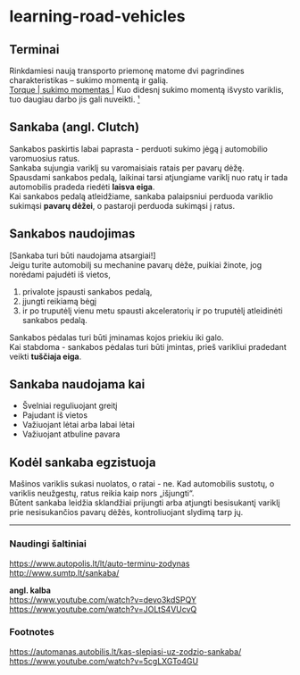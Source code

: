 # learning-road-vehicles

## Terminai
Rinkdamiesi naują transporto priemonę matome dvi pagrindines charakteristikas – sukimo momentą ir galią.  
[Torque | sukimo momentas |](http://anglu-lietuviu.xb.lt/w.php?w=torque) Kuo didesnį sukimo momentą išvysto variklis, tuo daugiau darbo jis gali nuveikti. [
¹](https://nodum.lt/galia-pries-sukimo-momenta-ka-reiskia-sie-skaiciai-ir-i-kuri-reiketu-labiau-atkreipti-demesi/#post-1303:~:text=Kuo%20didesn%C4%AF%20sukimo%20moment%C4%85%20i%C5%A1vysto%20variklis%2C%20tuo%20daugiau%20darbo%20jis%20gali%20nuveikti.)


## Sankaba (angl. Clutch)
Sankabos paskirtis labai paprasta - perduoti sukimo jėgą į automobilio varomuosius ratus.  
Sankaba sujungia variklį su varomaisiais ratais per pavarų dėžę.  
Spausdami sankabos pedalą, laikinai tarsi atjungiame variklį nuo ratų ir tada automobilis pradeda riedėti **laisva eiga**.  
Kai sankabos pedalą atleidžiame, sankaba palaipsniui perduoda variklio sukimąsi **pavarų dėžei**, o pastaroji perduoda sukimąsi į ratus.

## Sankabos naudojimas
[Sankaba turi būti naudojama atsargiai!]  
Jeigu turite automobilį su mechanine pavarų dėže, puikiai žinote, jog norėdami pajudėti iš vietos, 
1. privalote įspausti sankabos pedalą, 
2. įjungti reikiamą bėgį 
3. ir po truputėlį vienu metu spausti akceleratorių ir po truputėlį atleidinėti sankabos pedalą.

Sankabos pėdalas turi būti įminamas kojos priekiu iki galo.  
Kai stabdoma - sankabos pėdalas turi būti įmintas, prieš varikliui pradedant veikti **tuščiaja eiga**.  



## Sankaba naudojama kai
* Švelniai reguliuojant greitį
* Pajudant iš vietos
* Važiuojant lėtai arba labai lėtai
* Važiuojant atbuline pavara

## Kodėl sankaba egzistuoja
Mašinos variklis sukasi nuolatos, o ratai - ne. Kad automobilis sustotų, o variklis neužgestų, ratus reikia kaip nors „išjungti“.  
Būtent sankaba leidžia sklandžiai prijungti arba atjungti besisukantį variklį prie nesisukančios pavarų dėžės, kontroliuojant slydimą tarp jų.  


---
### Naudingi šaltiniai
https://www.autopolis.lt/lt/auto-terminu-zodynas
http://www.sumtp.lt/sankaba/

**angl. kalba**  
https://www.youtube.com/watch?v=devo3kdSPQY  
https://www.youtube.com/watch?v=JOLtS4VUcvQ  

### Footnotes
https://automanas.autobilis.lt/kas-slepiasi-uz-zodzio-sankaba/  
https://www.youtube.com/watch?v=5cgLXGTo4GU
